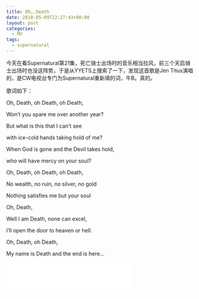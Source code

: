 ```yaml
---
title: Oh….Death
date: 2010-05-09T22:27:43+00:00
layout: post
categories:
  - MV
tags:
  - supernatural
---
```

今天在看Supernatural第21集，死亡骑士出场时的音乐相当拉风，前三个天启骑士出场时也没这阵势，于是从YYETS上搜索了一下，发现这首歌是Jen Titus演唱的，是CW电视台专门为Supernatural重新填的词，牛B。真的。

歌词如下：

Oh, Death, оh Death, oh Death,

Won’t you spare me over another year?

But what is this that I can’t see

with ice-cold hands taking hold of me?

When God is gone and the Devil takes hold,

who will have mercy on your soul?

Oh, Death, оh Death, oh Death,

No wealth, no ruin, no silver, no gold
<!--more-->
Nothing satisfies me but your soul

Oh, Death,

Well I am Death, none can excel,

I’ll open the door to heaven or hell.

Oh, Death, оh Death,

My name is Death and the end is here…

<iframe frameborder="no" border="0" marginwidth="0" marginheight="0" width=330 height=86 src="//music.163.com/outchain/player?type=2&id=32922490&auto=1&height=66"></iframe>
